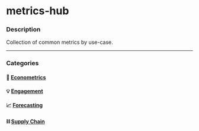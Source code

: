 # metrics-hub

### Description
Collection of common metrics by use-case.

---

### Categories
#### 💸 [Econometrics](https://github.com/kariemoorman/metrics-hub/tree/main/econometrics)
#### 💡 [Engagement](https://github.com/kariemoorman/metrics-hub/tree/main/engagement)
#### 📈 [Forecasting](https://github.com/kariemoorman/metrics-hub/tree/main/forecasting)
#### ⛓️ [Supply Chain](https://github.com/kariemoorman/metrics-hub/tree/main/supply_chain)
